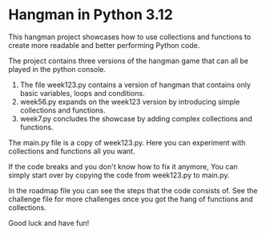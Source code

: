 # Hangman in Python 3.12

This hangman project showcases how to use collections and functions to create more readable and better performing Python code.

The project contains three versions of the hangman game that can all be played in the python console.
  1) The file week123.py contains a version of hangman that contains only basic variables, loops and conditions.
  2) week56.py expands on the week123 version by introducing simple collections and functions.
  3) week7.py concludes the showcase by adding complex collections and functions.

The main.py file is a copy of week123.py. 
Here you can experiment with collections and functions all you want.

If the code breaks and you don't know how to fix it anymore,
You can simply start over by copying the code from week123.py to main.py.

In the roadmap file you can see the steps that the code consists of.
See the challenge file for more challenges once you got the hang of functions and collections.

Good luck and have fun!
